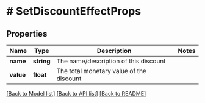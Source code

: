 # # SetDiscountEffectProps

## Properties

Name | Type | Description | Notes
------------ | ------------- | ------------- | -------------
**name** | **string** | The name/description of this discount | 
**value** | **float** | The total monetary value of the discount | 

[[Back to Model list]](../../README.md#documentation-for-models) [[Back to API list]](../../README.md#documentation-for-api-endpoints) [[Back to README]](../../README.md)



